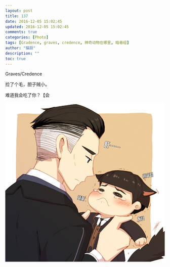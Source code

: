 ```yaml
---
layout: post
title: 137
date: 2016-12-05 15:02:45
updated: 2016-12-05 15:02:45
comments: true
categories: [Photo]
tags: [Gradence, graves, credence, 神奇动物在哪里, 暗巷组]
author: "猫厨"
description: ""
toc: true
---
```


<p>Graves/Credence<br /></p> 
<p>捡了个毛，胆子贼小。</p> 
<p>难道我会吃了你？【会</p>

![](https://raw.githubusercontent.com/alicewish/meowchain247/master/img_cVZNdzJtQk9JV2QxQ0Z0NzlublhYZjhCVTlDS29ma3kvZ1FpRXo5ZTdqa2lzZmxvbitWQjJ3PT0.jpg)